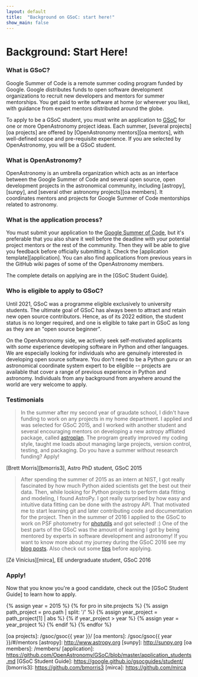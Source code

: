```yaml
---
layout: default
title:  "Background on GSoC: start here!"
show_main: false
---
```


# Background: Start Here!

### What is GSoC?

Google Summer of Code is a remote summer coding program funded by
Google. Google distributes funds to open software development organizations to
recruit new developers and mentors for summer mentorships. You get paid to write
software at home (or wherever you like), with guidance from expert mentors
distributed around the globe.

To apply to be a GSoC student, you must write an application to [GSoC] for one or
more OpenAstronomy project ideas. Each summer, [several projects][oa projects] are offered by
[OpenAstronomy mentors][oa mentors], with well-defined scope and pre-requisite
experience. If you are selected by OpenAstronomy, you will be a GSoC student.

### What is OpenAstronomy?

OpenAstronomy is an umbrella organization which acts as an interface between
the Google Summer of Code and several open source, open development projects
in the astronomical community, including [astropy], [sunpy], and [several
other astronomy projects][oa members].  It coordinates mentors and projects
for Google Summer of Code mentorships related to astronomy.

### What is the application process?

You must submit your application to the [Google Summer of Code][GSoC], but
it's preferable that you also share it well before the deadline with your
potential project mentors or the rest of the community. Then they will be
able to give you feedback before officially submitting it.  Check the
[application template][application]. You can also find applications from
previous years in the GitHub wiki pages of some of the OpenAstronomy
members.

The complete details on applying are in the [GSoC Student Guide].

### Who is eligible to apply to GSoC?

Until 2021, GSoC was a programme eligible exclusively to university students.
The ultimate goal of GSoC has always been to attract and retain new open source
contributors. Hence, as of its 2022 edition, the student status is no longer required,
and one is eligible to take part in GSoC as long as they are an "open source beginner".

On the OpenAstronomy side, we actively seek self-motivated applicants
with _some_ experience developing software in
Python and other languages. We are especially looking
for individuals who are genuinely interested in developing open source software.
You don't need to be a Python guru or an astronomical coordinate system expert to be
eligible -- projects are available that cover a range of previous experience
in Python and astronomy. Individuals from any background from anywhere around
the world are very welcome to apply.

### Testimonials

> In the summer after my second year of graudate school, I didn't have funding
> to work on any projects in my home department. I applied and was selected for
> GSoC 2015, and I worked with another student and several encouraging mentors on
> developing a new astropy affliated package, called
> [astroplan](http://astroplan.readthedocs.io/). The program greatly improved
> my coding style, taught me loads about managing large projects, version control,
> testing, and packaging. Do you have a summer without research funding? Apply!

[Brett Morris][bmorris3], Astro PhD student, GSoC 2015

> After spending the summer of 2015 as an intern at NIST, I got really
> fascinated by how much Python aided scientists get the best out their data.
> Then, while looking for Python projects to perform data fitting and modeling,
> I found AstroPy. I got really surprised by how easy and intuitive data fitting
> can be done with the astropy API. That motivated me to start learning git and
> later contributing code and documentation for the project. Then in the summer
> of 2016 I applied to the GSoC to work on PSF photometry for
> [photutils](https://www.github.com/astropy/photutils) and got selected! :)
> One of the best parts of the GSoC was the amount of learning I got by being
> mentored by experts in software development and astronomy! If you want to know
> more about my journey during the GSoC 2016 see my
> [blog posts](https://mirca.github.io/posts). Also check out some
> [tips](https://mirca.github.io/gsoc-application/) before applying.

[Zé Vinícius][mirca], EE undergraduate student, GSoC 2016

### Apply!

Now that you know you're a good candidate, check out the [GSoC Student Guide]
to learn how to apply.

{% assign year = 2015 %}
{% for pro in site.projects %}
  {% assign path_project = pro.path | split: '/' %}
  {% assign year_project = path_project[1] | abs %}
  {% if  year_project > year %}
    {% assign year = year_project %}
  {% endif  %}
{% endfor %}

[GSoC]: https://summerofcode.withgoogle.com/
[oa projects]: /gsoc/gsoc{{ year }}/
[oa mentors]: /gsoc/gsoc{{ year }}/#/mentors
[astropy]: http://www.astropy.org
[sunpy]: http://sunpy.org
[oa members]: /members/
[application]: https://github.com/OpenAstronomy/GSoC/blob/master/application_students.md
[GSoC Student Guide]: https://google.github.io/gsocguides/student/
[bmorris3]: https://github.com/bmorris3
[mirca]: https://github.com/mirca

